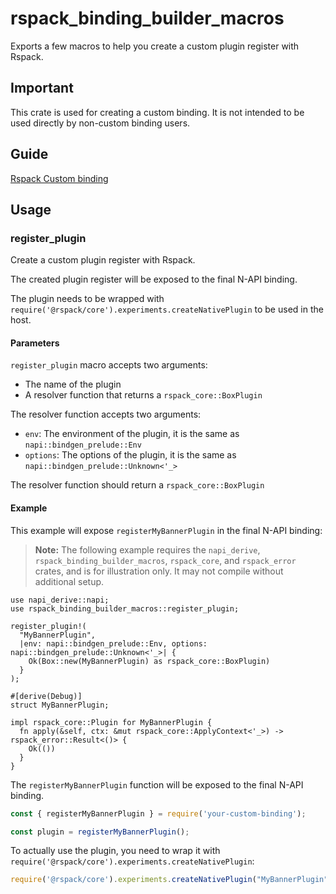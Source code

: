 # rspack_binding_builder_macros

Exports a few macros to help you create a custom plugin register with Rspack.

## Important

This crate is used for creating a custom binding. It is not intended to be used directly by non-custom binding users.

## Guide

[Rspack Custom binding](https://rspack-contrib.github.io/rspack-rust-book/custom-binding/getting-started/index.html)

## Usage

### register_plugin

Create a custom plugin register with Rspack.

The created plugin register will be exposed to the final N-API binding.

The plugin needs to be wrapped with `require('@rspack/core').experiments.createNativePlugin`
to be used in the host.

#### Parameters

`register_plugin` macro accepts two arguments:
- The name of the plugin
- A resolver function that returns a `rspack_core::BoxPlugin`

The resolver function accepts two arguments:
- `env`: The environment of the plugin, it is the same as `napi::bindgen_prelude::Env`
- `options`: The options of the plugin, it is the same as `napi::bindgen_prelude::Unknown<'_>`

The resolver function should return a `rspack_core::BoxPlugin`

#### Example

This example will expose `registerMyBannerPlugin` in the final N-API binding:

> **Note:** The following example requires the `napi_derive`, `rspack_binding_builder_macros`, `rspack_core`, and `rspack_error` crates, and is for illustration only. It may not compile without additional setup.

```rust,ignore
use napi_derive::napi;
use rspack_binding_builder_macros::register_plugin;

register_plugin!(
  "MyBannerPlugin",
  |env: napi::bindgen_prelude::Env, options: napi::bindgen_prelude::Unknown<'_>| {
    Ok(Box::new(MyBannerPlugin) as rspack_core::BoxPlugin)
  }
);

#[derive(Debug)]
struct MyBannerPlugin;

impl rspack_core::Plugin for MyBannerPlugin {
  fn apply(&self, ctx: &mut rspack_core::ApplyContext<'_>) -> rspack_error::Result<()> {
    Ok(())
  }
}
```

The `registerMyBannerPlugin` function will be exposed to the final N-API binding.

```js
const { registerMyBannerPlugin } = require('your-custom-binding');

const plugin = registerMyBannerPlugin();
```

To actually use the plugin, you need to wrap it with `require('@rspack/core').experiments.createNativePlugin`:

```js
require('@rspack/core').experiments.createNativePlugin("MyBannerPlugin", (options) => options)
```